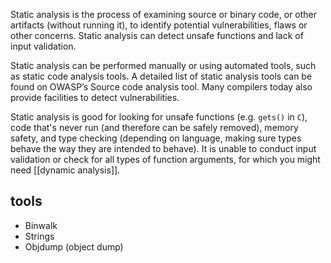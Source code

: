 Static analysis is the process of examining source or binary code, or other artifacts (without running it), to identify potential vulnerabilities, flaws or other concerns. Static analysis can detect unsafe functions and lack of input validation. 

Static analysis can be performed manually or using automated tools, such as static code analysis tools. A detailed list of static analysis tools can be found on OWASP’s Source code analysis tool. Many compilers today also provide facilities to detect vulnerabilities.

Static analysis is good for looking for unsafe functions (e.g. `gets()` in `C`), code that's never run (and therefore can be safely removed), memory safety, and type checking (depending on language, making sure types behave the way they are intended to behave). It is unable to conduct input validation or check for all types of function arguments, for which you might need [[dynamic analysis]].

## tools
- Binwalk
- Strings
- Objdump (object dump)